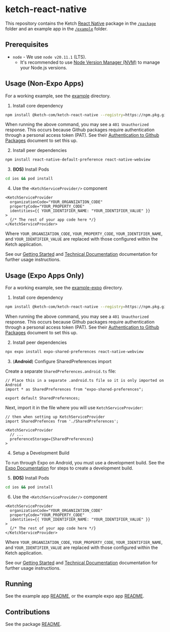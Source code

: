 # ketch-react-native

This repository contains the Ketch [React Native](https://reactnative.dev/) package in the [`/package`](/package/) folder and an example app in the [`/example`](/example/) folder.

## Prerequisites

- `node` - We use `node v20.11.1` (LTS).
  - It's recommended to use [Node Version Manager (NVM)](https://github.com/nvm-sh/nvm) to manage your Node.js versions.

## Usage (Non-Expo Apps)

For a working example, see the [example](./example/) directory.

1. Install core dependency

```sh
npm install @ketch-com/ketch-react-native --registry=https://npm.pkg.github.com --legacy-peer-deps
```

When running the above command, you may see a `401 Unauthorized` response. This occurs because Github packages require authentication through a personal access token (PAT). See their [Authentication to Github Packages](https://docs.github.com/en/packages/working-with-a-github-packages-registry/working-with-the-npm-registry#authenticating-with-a-personal-access-token) document to set this up.

2. Install peer dependencies

```sh
npm install react-native-default-preference react-native-webview
```

3. **(IOS)** Install Pods

```sh
cd ios && pod install
```

4. Use the `<KetchServiceProvider/>` component

```tsx
<KetchServiceProvider
  organizationCode="YOUR_ORGANIZATION_CODE"
  propertyCode="YOUR_PROPERTY_CODE"
  identities={{ YOUR_IDENTIFIER_NAME: "YOUR_IDENTIFIER_VALUE" }}
>
  {/* The rest of your app code here */}
</KetchServiceProvider>
```

Where `YOUR_ORGANIZATION_CODE`, `YOUR_PROPERTY_CODE`, `YOUR_IDENTIFIER_NAME`, and `YOUR_IDENTIFIER_VALUE` are replaced with those configured within the Ketch application.

See our [Getting Started](https://developers.ketch.com/v3.0/docs/ketch-react-native-sdk-getting-started) and [Technical Documentation](https://developers.ketch.com/v3.0/docs/ketch-react-native-sdk-reference) documentation for further usage instructions.

## Usage (**Expo Apps Only**)

For a working example, see the [example-expo](./example-expo/) directory.

1. Install core dependency

```sh
npm install @ketch-com/ketch-react-native --registry=https://npm.pkg.github.com --legacy-peer-deps
```

When running the above command, you may see a `401 Unauthorized` response. This occurs because Github packages require authentication through a personal access token (PAT). See their [Authentication to Github Packages](https://docs.github.com/en/packages/working-with-a-github-packages-registry/working-with-the-npm-registry#authenticating-with-a-personal-access-token) document to set this up.

2. Install peer dependencies

```sh
npx expo install expo-shared-preferences react-native-webview
```

3. (**Android**) Configure SharedPreferences import

Create a separate `SharedPreferences.android.ts` file:

```tsx
// Place this in a separate .android.ts file so it is only imported on Android
import * as SharedPreferences from "expo-shared-preferences";

export default SharedPreferences;
```

Next, import it in the file where you will use `KetchServiceProvider`:

```tsx
// then when setting up KetchServiceProvider
import SharedPrefences from './SharedPreferences';

<KetchServiceProvider
  // ...
  preferenceStorage={SharedPreferences}
>
```

4. Setup a Development Build

To run through Expo on Android, you must use a development build. See the [Expo Documentation](https://docs.expo.dev/develop/development-builds/create-a-build/) for steps to create a development build.

5. **(IOS)** Install Pods

```sh
cd ios && pod install
```

6. Use the `<KetchServiceProvider/>` component

```tsx
<KetchServiceProvider
  organizationCode="YOUR_ORGANIZATION_CODE"
  propertyCode="YOUR_PROPERTY_CODE"
  identities={{ YOUR_IDENTIFIER_NAME: "YOUR_IDENTIFIER_VALUE" }}
>
  {/* The rest of your app code here */}
</KetchServiceProvider>
```

Where `YOUR_ORGANIZATION_CODE`, `YOUR_PROPERTY_CODE`, `YOUR_IDENTIFIER_NAME`, and `YOUR_IDENTIFIER_VALUE` are replaced with those configured within the Ketch application.

See our [Getting Started](https://developers.ketch.com/v3.0/docs/ketch-react-native-sdk-getting-started) and [Technical Documentation](https://developers.ketch.com/v3.0/docs/ketch-react-native-sdk-reference) documentation for further usage instructions.

## Running

See the example app [README](/example/README.md), or the example expo app [README](/example-expo/README.md).

## Contributions

See the package [README](/package/README.md).
